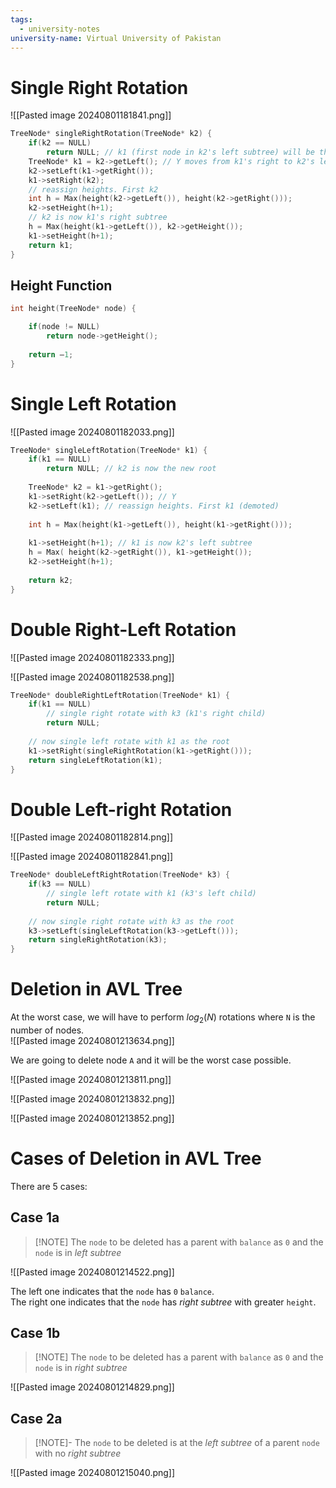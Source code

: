 ```yaml
---
tags:
  - university-notes
university-name: Virtual University of Pakistan
---
```


# Single Right Rotation

![[Pasted image 20240801181841.png]]

```cpp
TreeNode* singleRightRotation(TreeNode* k2) {
	if(k2 == NULL)
		return NULL; // k1 (first node in k2's left subtree) will be the new root 
	TreeNode* k1 = k2->getLeft(); // Y moves from k1's right to k2's left 
	k2->setLeft(k1->getRight());
	k1->setRight(k2); 
	// reassign heights. First k2 
	int h = Max(height(k2->getLeft()), height(k2->getRight()));
	k2->setHeight(h+1);
	// k2 is now k1's right subtree 
	h = Max(height(k1->getLeft()), k2->getHeight()); 
	k1->setHeight(h+1);
	return k1;
}
```

## Height Function

```cpp
int height(TreeNode* node) {

	if(node != NULL) 
		return node->getHeight();
		
	return –1;
}
```

# Single Left Rotation

![[Pasted image 20240801182033.png]]

```cpp
TreeNode* singleLeftRotation(TreeNode* k1) {
	if(k1 == NULL)
		return NULL; // k2 is now the new root 
		
	TreeNode* k2 = k1->getRight();
	k1->setRight(k2->getLeft()); // Y 
	k2->setLeft(k1); // reassign heights. First k1 (demoted) 
	
	int h = Max(height(k1->getLeft()), height(k1->getRight())); 
	
	k1->setHeight(h+1); // k1 is now k2's left subtree 
	h = Max( height(k2->getRight()), k1->getHeight()); 
	k2->setHeight(h+1); 
	
	return k2;
}
```

# Double Right-Left Rotation
![[Pasted image 20240801182333.png]]

![[Pasted image 20240801182538.png]]

```cpp
TreeNode* doubleRightLeftRotation(TreeNode* k1) { 
	if(k1 == NULL)
		// single right rotate with k3 (k1's right child) 
		return NULL; 
		
	// now single left rotate with k1 as the root 
	k1->setRight(singleRightRotation(k1->getRight())); 
	return singleLeftRotation(k1);
}
```

# Double Left-right Rotation
![[Pasted image 20240801182814.png]]

![[Pasted image 20240801182841.png]]

```cpp
TreeNode* doubleLeftRightRotation(TreeNode* k3) {
	if(k3 == NULL)
		// single left rotate with k1 (k3's left child) 
		return NULL; 
		
	// now single right rotate with k3 as the root 
	k3->setLeft(singleLeftRotation(k3->getLeft())); 
	return singleRightRotation(k3);
}
```

# Deletion in AVL Tree
At the worst case, we will have to perform $log_2(N)$ rotations where `N` is the number of nodes.  
![[Pasted image 20240801213634.png]]

We are going to delete node `A` and it will be the worst case possible.

![[Pasted image 20240801213811.png]]

![[Pasted image 20240801213832.png]]

![[Pasted image 20240801213852.png]]

# Cases of Deletion in AVL Tree
There are 5 cases:

## Case 1a

>[!NOTE] The `node` to be deleted has a parent with `balance` as `0` and the `node` is in _left subtree_

![[Pasted image 20240801214522.png]]

The left one indicates that the `node` has `0` `balance`.  
The right one indicates that the `node` has _right subtree_ with greater `height`.

## Case 1b

>[!NOTE] The `node` to be deleted has a parent with `balance` as `0` and the `node` is in _right subtree_

![[Pasted image 20240801214829.png]]

## Case 2a

>[!NOTE]- The `node` to be deleted is at the _left subtree_ of a parent `node` with no _right subtree_

![[Pasted image 20240801215040.png]]
